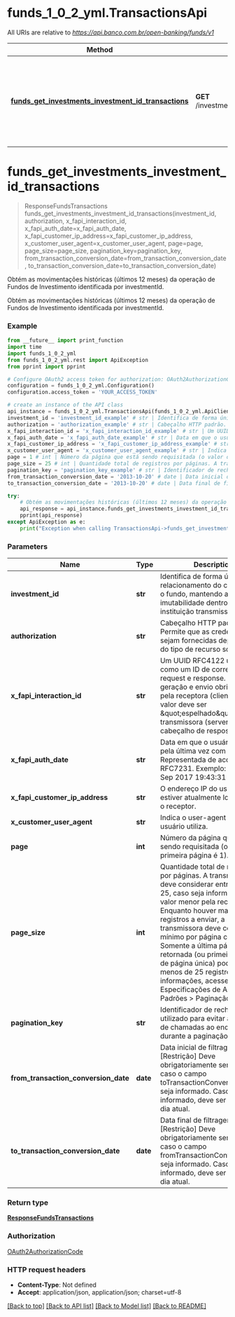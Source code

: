 # funds_1_0_2_yml.TransactionsApi

All URIs are relative to *https://api.banco.com.br/open-banking/funds/v1*

Method | HTTP request | Description
------------- | ------------- | -------------
[**funds_get_investments_investment_id_transactions**](TransactionsApi.md#funds_get_investments_investment_id_transactions) | **GET** /investments/{investmentId}/transactions | Obtém as movimentações históricas (últimos 12 meses) da operação de Fundos de Investimento identificada por investmentId.

# **funds_get_investments_investment_id_transactions**
> ResponseFundsTransactions funds_get_investments_investment_id_transactions(investment_id, authorization, x_fapi_interaction_id, x_fapi_auth_date=x_fapi_auth_date, x_fapi_customer_ip_address=x_fapi_customer_ip_address, x_customer_user_agent=x_customer_user_agent, page=page, page_size=page_size, pagination_key=pagination_key, from_transaction_conversion_date=from_transaction_conversion_date, to_transaction_conversion_date=to_transaction_conversion_date)

Obtém as movimentações históricas (últimos 12 meses) da operação de Fundos de Investimento identificada por investmentId.

Obtém as movimentações históricas (últimos 12 meses) da operação de Fundos de Investimento identificada por investmentId.

### Example
```python
from __future__ import print_function
import time
import funds_1_0_2_yml
from funds_1_0_2_yml.rest import ApiException
from pprint import pprint

# Configure OAuth2 access token for authorization: OAuth2AuthorizationCode
configuration = funds_1_0_2_yml.Configuration()
configuration.access_token = 'YOUR_ACCESS_TOKEN'

# create an instance of the API class
api_instance = funds_1_0_2_yml.TransactionsApi(funds_1_0_2_yml.ApiClient(configuration))
investment_id = 'investment_id_example' # str | Identifica de forma única o relacionamento do cliente com o fundo, mantendo as regras de imutabilidade dentro da instituição transmissora.
authorization = 'authorization_example' # str | Cabeçalho HTTP padrão. Permite que as credenciais sejam fornecidas dependendo do tipo de recurso solicitado
x_fapi_interaction_id = 'x_fapi_interaction_id_example' # str | Um UUID RFC4122 usado como um ID de correlação entre request e response. Campo de geração e envio obrigatório pela receptora (client) e o seu valor deve ser \"espelhado\" pela transmissora (server) no cabeçalho de resposta.
x_fapi_auth_date = 'x_fapi_auth_date_example' # str | Data em que o usuário logou pela última vez com o receptor. Representada de acordo com a RFC7231. Exemplo: Sun, 10 Sep 2017 19:43:31 UTC. (optional)
x_fapi_customer_ip_address = 'x_fapi_customer_ip_address_example' # str | O endereço IP do usuário se estiver atualmente logado com o receptor. (optional)
x_customer_user_agent = 'x_customer_user_agent_example' # str | Indica o user-agent que o usuário utiliza. (optional)
page = 1 # int | Número da página que está sendo requisitada (o valor da primeira página é 1). (optional) (default to 1)
page_size = 25 # int | Quantidade total de registros por páginas. A transmissora deve considerar entrada como 25, caso seja informado algum valor menor pela receptora. Enquanto houver mais que 25 registros a enviar, a transmissora deve considerar o mínimo por página como 25. Somente a última página retornada (ou primeira, no caso de página única) pode conter menos de 25 registros. Mais informações, acesse Especificações de APIs > Padrões > Paginação. (optional) (default to 25)
pagination_key = 'pagination_key_example' # str | Identificador de rechamada, utilizado para evitar a contagem de chamadas ao endpoint durante a paginação. (optional)
from_transaction_conversion_date = '2013-10-20' # date | Data inicial de filtragem.  [Restrição] Deve obrigatoriamente ser enviado caso o campo toTransactionConversionDate seja informado. Caso não seja informado, deve ser assumido o dia atual.  (optional)
to_transaction_conversion_date = '2013-10-20' # date | Data final de filtragem.  [Restrição] Deve obrigatoriamente ser enviado caso o campo fromTransactionConversionDate seja informado. Caso não seja informado, deve ser assumido o dia atual.  (optional)

try:
    # Obtém as movimentações históricas (últimos 12 meses) da operação de Fundos de Investimento identificada por investmentId.
    api_response = api_instance.funds_get_investments_investment_id_transactions(investment_id, authorization, x_fapi_interaction_id, x_fapi_auth_date=x_fapi_auth_date, x_fapi_customer_ip_address=x_fapi_customer_ip_address, x_customer_user_agent=x_customer_user_agent, page=page, page_size=page_size, pagination_key=pagination_key, from_transaction_conversion_date=from_transaction_conversion_date, to_transaction_conversion_date=to_transaction_conversion_date)
    pprint(api_response)
except ApiException as e:
    print("Exception when calling TransactionsApi->funds_get_investments_investment_id_transactions: %s\n" % e)
```

### Parameters

Name | Type | Description  | Notes
------------- | ------------- | ------------- | -------------
 **investment_id** | **str**| Identifica de forma única o relacionamento do cliente com o fundo, mantendo as regras de imutabilidade dentro da instituição transmissora. | 
 **authorization** | **str**| Cabeçalho HTTP padrão. Permite que as credenciais sejam fornecidas dependendo do tipo de recurso solicitado | 
 **x_fapi_interaction_id** | **str**| Um UUID RFC4122 usado como um ID de correlação entre request e response. Campo de geração e envio obrigatório pela receptora (client) e o seu valor deve ser \&quot;espelhado\&quot; pela transmissora (server) no cabeçalho de resposta. | 
 **x_fapi_auth_date** | **str**| Data em que o usuário logou pela última vez com o receptor. Representada de acordo com a RFC7231. Exemplo: Sun, 10 Sep 2017 19:43:31 UTC. | [optional] 
 **x_fapi_customer_ip_address** | **str**| O endereço IP do usuário se estiver atualmente logado com o receptor. | [optional] 
 **x_customer_user_agent** | **str**| Indica o user-agent que o usuário utiliza. | [optional] 
 **page** | **int**| Número da página que está sendo requisitada (o valor da primeira página é 1). | [optional] [default to 1]
 **page_size** | **int**| Quantidade total de registros por páginas. A transmissora deve considerar entrada como 25, caso seja informado algum valor menor pela receptora. Enquanto houver mais que 25 registros a enviar, a transmissora deve considerar o mínimo por página como 25. Somente a última página retornada (ou primeira, no caso de página única) pode conter menos de 25 registros. Mais informações, acesse Especificações de APIs &gt; Padrões &gt; Paginação. | [optional] [default to 25]
 **pagination_key** | **str**| Identificador de rechamada, utilizado para evitar a contagem de chamadas ao endpoint durante a paginação. | [optional] 
 **from_transaction_conversion_date** | **date**| Data inicial de filtragem.  [Restrição] Deve obrigatoriamente ser enviado caso o campo toTransactionConversionDate seja informado. Caso não seja informado, deve ser assumido o dia atual.  | [optional] 
 **to_transaction_conversion_date** | **date**| Data final de filtragem.  [Restrição] Deve obrigatoriamente ser enviado caso o campo fromTransactionConversionDate seja informado. Caso não seja informado, deve ser assumido o dia atual.  | [optional] 

### Return type

[**ResponseFundsTransactions**](ResponseFundsTransactions.md)

### Authorization

[OAuth2AuthorizationCode](../README.md#OAuth2AuthorizationCode)

### HTTP request headers

 - **Content-Type**: Not defined
 - **Accept**: application/json, application/json; charset=utf-8

[[Back to top]](#) [[Back to API list]](../README.md#documentation-for-api-endpoints) [[Back to Model list]](../README.md#documentation-for-models) [[Back to README]](../README.md)

